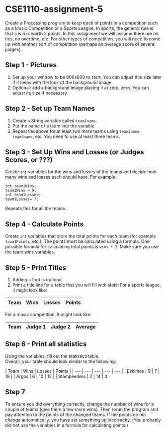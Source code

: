 # CSE1110-assignment-5

Create a Processing program to keep track of points in a competition such as a Music Competition or a Sports League.  In sports, the general rule is that a win is worth 2 points. In this assignment we will assume there are no ties, no overtime, etc. For other types of competition, you will need to come up with another sort of competition (perhaps an average score of several judges).

## Step 1 - Pictures
1. Set up your window to be 800x600 to start. You can adjust this size later if it helps with the look of the background image.
2. Optional: add a background image placing it at zero, zero.  You can adjust its size if necessary.

## Step 2 - Set up Team Names
1. Create a String variable called ```team1name```.
2. Put the name of a team into the variable
3. Repeat the above for at least two more teams using ```team2name```, ```team3name```, etc. You need to use at least three teams.

## Step 3 - Set Up Wins and Losses  (or Judges Scores, or ???)
Create ```int``` variables for the wins and losses of the teams and decide how many wins and losses each should have. For example:
```
int team1Wins;
team1Wins = 9;        
int team1Losses;
team1Losses= 7;        
```
Repeate this for all the teams.

## Step 4 - Calculate Points
Create ```int``` variables that store the total points for each team (for example ```team1Points```, etc.).  The points must be calculated using a formula. One possible formula for calculating total points is ```wins * 2```.  Make sure you use the team wins variables.

## Step 5 - Print Titles
1. Adding a font is optional
2. Print a title line for a table that you will fill with stats: For a sports league, it might look like:

| Team | Wins | Losses | Points |
| --- | --- | --- | --- |

For a music competition, it might look like:

| Team | Judge 1 | Judge 2 | Average |
| --- | --- | --- | --- |

## Step 6 - Print all statistics
Using the variables, fill out the statistics  table.  
Overall, your table should look similar to the following:

| Team  | Wins | Losses | Points | 
| --- | --- | --- | --- | --- |
| Eskimos | 9 | 7 | 18 |
| Argos | 6 | 10 | 12 |
| Stampeeders | 2 | 14 | 4
        
## Step 7
To ensure you did everything correctly, change the number of wins for a couple of teams (give them a few more wins). Then rerun the program and pay attention to the points of the changed teams. If the points do not change automatically, you have set something up incorrectly.  (You probably did not use the variables in a formula for calculating points.)
